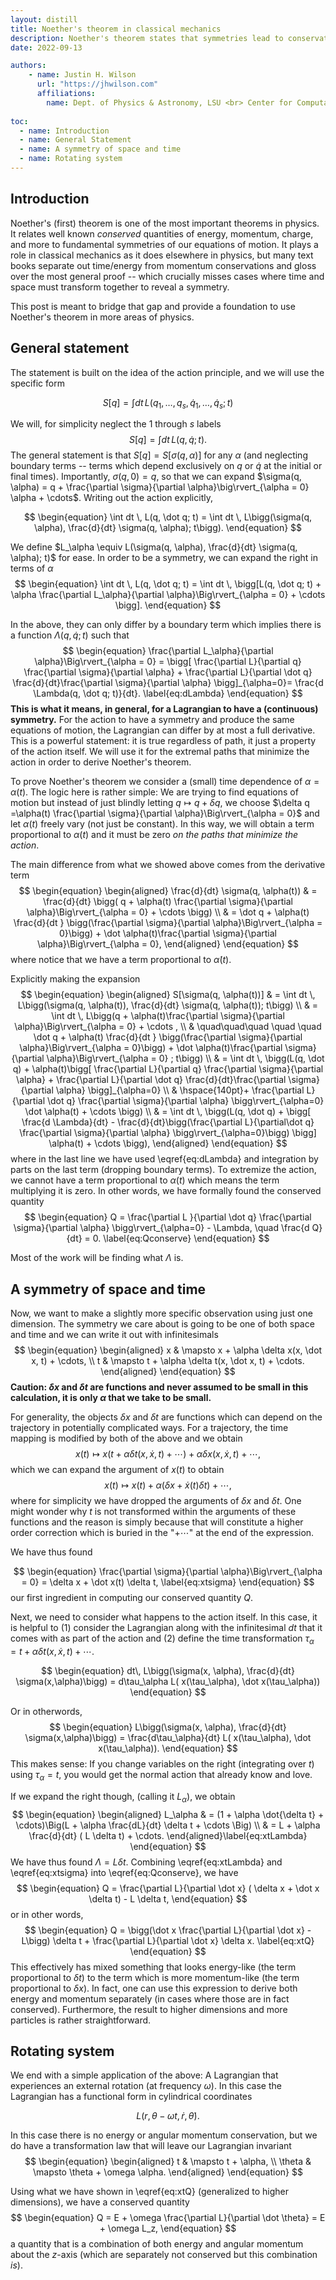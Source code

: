 ```yaml
---
layout: distill
title: Noether's theorem in classical mechanics 
description: Noether's theorem states that symmetries lead to conservation laws. This is its general framework in classical mechanics.
date: 2022-09-13

authors:
    - name: Justin H. Wilson
      url: "https://jhwilson.com"
      affiliations:
        name: Dept. of Physics & Astronomy, LSU <br> Center for Computation and Technology, LSU
        
toc:
  - name: Introduction
  - name: General Statement
  - name: A symmetry of space and time
  - name: Rotating system
---
```


## Introduction

Noether's (first) theorem is one of the most important theorems in physics. It relates well known _conserved_ quantities of energy, momentum, charge, and more to fundamental symmetries of our equations of motion. It plays a role in classical mechanics as it does elsewhere in physics, but many text books separate out time/energy from momentum conservations and gloss over the most general proof -- which crucially misses cases where time and space must transform together to reveal a symmetry.

This post is meant to bridge that gap and provide a foundation to use Noether's theorem in more areas of physics.

## General statement

The statement is built on the idea of the action principle, and we will use the specific form

$$
\begin{equation}
 S[q] = \int dt \, L(q_1, \ldots, q_s, \dot q_1, \ldots, \dot q_s; t)
\end{equation}
$$

We will, for simplicity neglect the 1 through $s$ labels
$$
\begin{equation}
 S[q] = \int dt \, L(q, \dot q ; t).
\end{equation}
$$
The general statement is that $S[q] = S[\sigma(q, \alpha)]$ for any $\alpha$ (and neglecting boundary terms -- terms which depend exclusively on $q$ or $\dot q$ at the initial or final times).
Importantly, $\sigma(q, 0) = q$, so that we can expand $\sigma(q, \alpha) = q + \frac{\partial \sigma}{\partial \alpha}\big\rvert_{\alpha = 0} \alpha + \cdots$.
Writing out the action explicitly,

$$
\begin{equation}
\int dt \, L(q, \dot q; t) = \int dt \, L\bigg(\sigma(q, \alpha), \frac{d}{dt} \sigma(q, \alpha); t\bigg).
\end{equation}
$$

We define $L_\alpha \equiv L(\sigma(q, \alpha), \frac{d}{dt} \sigma(q, \alpha); t)$ for ease.
In order to be a symmetry, we can expand the right in terms of $\alpha$ 
$$
\begin{equation}
\int dt \, L(q, \dot q; t) = \int dt \, \bigg[L(q, \dot q; t) + \alpha \frac{\partial L_\alpha}{\partial \alpha}\Big\rvert_{\alpha = 0} + \cdots \bigg].
\end{equation}
$$

In the above, they can only differ by a boundary term which implies there is a function $\Lambda(q, \dot q; t)$ such that
$$
\begin{equation}
    \frac{\partial L_\alpha}{\partial \alpha}\Big\rvert_{\alpha = 0} = \bigg[ \frac{\partial L}{\partial q} \frac{\partial \sigma}{\partial \alpha} + \frac{\partial L}{\partial \dot q} \frac{d}{dt}\frac{\partial \sigma}{\partial \alpha} \bigg]_{\alpha=0}= \frac{d \Lambda(q, \dot q; t)}{dt}. \label{eq:dLambda}
\end{equation}
$$
**This is what it means, in general, for a Lagrangian to have a (continuous) symmetry.** For the action to have a symmetry and produce the same equations of motion, the Lagrangian can differ by at most a full derivative.
This is a powerful statement: it is true regardless of path, it just a property of the action itself.
We will use it for the extremal paths that minimize the action in order to derive Noether's theorem.

To prove Noether's theorem we consider a (small) time dependence of $\alpha = \alpha(t)$.
The logic here is rather simple: We are trying to find equations of motion but instead of just blindly letting $q \mapsto q + \delta q$, we choose $\delta q =\alpha(t) \frac{\partial \sigma}{\partial \alpha}\Big\rvert_{\alpha = 0}$ and let $\alpha(t)$ freely vary (not just be constant).
In this way, we will obtain a term proportional to $\alpha(t)$ and it must be zero _on the paths that minimize the action_.

The main difference from what we showed above comes from the derivative term
$$
\begin{equation}
\begin{aligned}
 \frac{d}{dt} \sigma(q, \alpha(t)) & = \frac{d}{dt} \bigg( q + \alpha(t) \frac{\partial \sigma}{\partial \alpha}\Big\rvert_{\alpha = 0} + \cdots \bigg) \\
 & = \dot q + \alpha(t) \frac{d}{dt } \bigg(\frac{\partial \sigma}{\partial \alpha}\Big\rvert_{\alpha = 0}\bigg)  + \dot \alpha(t)\frac{\partial \sigma}{\partial \alpha}\Big\rvert_{\alpha = 0},
\end{aligned}
\end{equation}
$$
where notice that we have a term proportional to $\dot \alpha(t)$.

Explicitly making the expansion
$$
\begin{equation}
\begin{aligned}
   S[\sigma(q, \alpha(t))] & = \int dt \, L\bigg(\sigma(q, \alpha(t)), \frac{d}{dt} \sigma(q, \alpha(t)); t\bigg) \\
    & = \int dt \, L\bigg(q + \alpha(t)\frac{\partial \sigma}{\partial \alpha}\Big\rvert_{\alpha = 0} + \cdots , \\ & \quad\quad\quad \quad \quad \dot q + \alpha(t) \frac{d}{dt } \bigg(\frac{\partial \sigma}{\partial \alpha}\Big\rvert_{\alpha = 0}\bigg) + \dot \alpha(t)\frac{\partial \sigma}{\partial \alpha}\Big\rvert_{\alpha = 0} ; t\bigg) \\
    & = \int dt \, \bigg(L(q, \dot q) + \alpha(t)\bigg[ \frac{\partial L}{\partial q} \frac{\partial \sigma}{\partial \alpha} + \frac{\partial L}{\partial \dot q} \frac{d}{dt}\frac{\partial \sigma}{\partial \alpha} \bigg]_{\alpha=0} \\ & \hspace{140pt}+ \frac{\partial L}{\partial \dot q} \frac{\partial \sigma}{\partial \alpha} \bigg\rvert_{\alpha=0} \dot \alpha(t) + \cdots \bigg) \\
    & = \int dt \, \bigg(L(q, \dot q) + \bigg[ \frac{d \Lambda}{dt} - \frac{d}{dt}\bigg(\frac{\partial L}{\partial\dot q} \frac{\partial \sigma}{\partial \alpha} \bigg\rvert_{\alpha=0}\bigg) \bigg] \alpha(t) + \cdots \bigg),
\end{aligned}
\end{equation}
$$
where in the last line we have used \eqref{eq:dLambda} and integration by parts on the last term (dropping boundary terms).
To extremize the action, we cannot have a term proportional to $\alpha(t)$ which means the term multiplying it is zero. 
In other words, we have formally found the conserved quantity
$$
\begin{equation}
   Q = \frac{\partial L }{\partial \dot q}  \frac{\partial \sigma}{\partial \alpha} \bigg\rvert_{\alpha=0} - \Lambda, \quad \frac{d Q}{dt} = 0. \label{eq:Qconserve}
\end{equation}
$$

Most of the work will be finding what $\Lambda$ is.

## A symmetry of space and time

Now, we want to make a slightly more specific observation using just one dimension.
The symmetry we care about is going to be one of both space and time and we can write it out with infinitesimals
$$
\begin{equation}
   \begin{aligned}
    x & \mapsto x + \alpha \delta x(x, \dot x, t) + \cdots, \\
    t & \mapsto t + \alpha \delta t(x, \dot x, t) + \cdots.
   \end{aligned} 
\end{equation}
$$
**Caution: $\delta x$ and $\delta t$ are functions and never assumed to be small in this calculation, it is only $\alpha$ that we take to be small.**

For generality, the objects $\delta x$ and $\delta t$ are functions which can depend on the trajectory in potentially complicated ways.
For a trajectory, the time mapping is modified by both of the above and we obtain 
$$
\begin{equation}
   x(t) \mapsto x(t + \alpha \delta t(x, \dot x, t) + \cdots) + \alpha \delta x(x, \dot x, t)  + \cdots,
\end{equation}
$$
which we can expand the argument of $x(t)$ to obtain
$$
\begin{equation}
   x(t) \mapsto x(t) + \alpha ( \delta x + \dot x(t) \delta t) + \cdots,
\end{equation}
$$
where for simplicity we have dropped the arguments of $\delta x$ and $\delta t$. One might wonder why $t$ is not transformed within the arguments of these functions and the reason is simply because that will constitute a higher order correction which is buried in the "$+\cdots$" at the end of the expression.

We have thus found 

$$
\begin{equation}
   \frac{\partial \sigma}{\partial \alpha}\Big\rvert_{\alpha = 0} = \delta x + \dot x(t) \delta t, \label{eq:xtsigma}
\end{equation}
$$
our first ingredient in computing our conserved quantity $Q$.

Next, we need to consider what happens to the action itself. In this case, it is helpful to (1) consider the Lagrangian along with the infinitesimal $dt$ that it comes with as part of the action and (2) define the time transformation $\tau_\alpha =t + \alpha \delta t(x, \dot x, t) + \cdots$. 

$$
\begin{equation}
   dt\, L\bigg(\sigma(x, \alpha), \frac{d}{dt} \sigma(x,\alpha)\bigg) = d\tau_\alpha L( x(\tau_\alpha), \dot x(\tau_\alpha))
\end{equation}
$$

Or in otherwords,
$$
\begin{equation}
   L\bigg(\sigma(x, \alpha), \frac{d}{dt} \sigma(x,\alpha)\bigg) = \frac{d\tau_\alpha}{dt} L( x(\tau_\alpha), \dot x(\tau_\alpha)).
\end{equation}
$$
This makes sense: If you change variables on the right (integrating over $t$) using $\tau_\alpha = t$, you would get the normal action that already know and love.

If we expand the right though, (calling it $L_\alpha$), we obtain
$$
\begin{equation}
\begin{aligned}
   L_\alpha & = (1 + \alpha \dot{\delta t} + \cdots)\Big(L + \alpha \frac{dL}{dt} \delta t + \cdots \Big)  \\
   & = L + \alpha \frac{d}{dt} ( L \delta t) + \cdots. 
\end{aligned}\label{eq:xtLambda}
\end{equation}
$$
We have thus found $\Lambda = L \delta t$.
Combining \eqref{eq:xtLambda} and \eqref{eq:xtsigma} into \eqref{eq:Qconserve}, we have
$$
\begin{equation}
   Q = \frac{\partial L}{\partial \dot x} ( \delta x + \dot x \delta t) - L \delta t, 
\end{equation}
$$
or in other words,
$$
\begin{equation}
   Q = \bigg(\dot x \frac{\partial L}{\partial \dot x} - L\bigg) \delta t + \frac{\partial L}{\partial \dot x} \delta x. \label{eq:xtQ}
\end{equation}
$$
This effectively has mixed something that looks energy-like (the term proportional to $\delta t$) to the term which is more momentum-like (the term proportional to $\delta x$).
In fact, one can use this expression to derive both energy and momentum separately (in cases where those are in fact conserved).
Furthermore, the result to higher dimensions and more particles is rather straightforward.

## Rotating system

We end with a simple application of the above: A Lagrangian that experiences an external rotation (at frequency $\omega$). 
In this case the Lagrangian has a functional form in cylindrical coordinates

$$
L(r, \theta - \omega t, \dot r, \dot \theta).
$$

In this case there is no energy or angular momentum conservation, but we do have a transformation law that will leave our Lagrangian invariant
$$
\begin{equation}
   \begin{aligned}
     t & \mapsto t + \alpha, \\
     \theta & \mapsto \theta + \omega \alpha.
   \end{aligned} 
\end{equation}
$$

Using what we have shown in \eqref{eq:xtQ} (generalized to higher dimensions), we have a conserved quantity
$$
\begin{equation}
   Q = E + \omega \frac{\partial L}{\partial \dot \theta}  = E + \omega L_z,
\end{equation}
$$
a quantity that is a combination of both energy and angular momentum about the $z$-axis (which are separately not conserved but this combination _is_).
